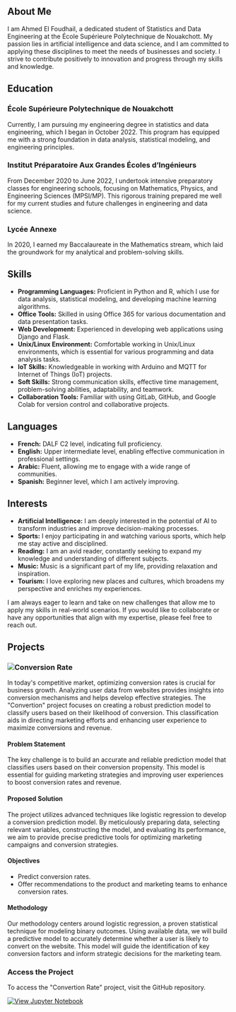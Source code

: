 

## About Me

I am Ahmed El Foudhail, a dedicated student of Statistics and Data Engineering at the École Supérieure Polytechnique de Nouakchott. My passion lies in artificial intelligence and data science, and I am committed to applying these disciplines to meet the needs of businesses and society. I strive to contribute positively to innovation and progress through my skills and knowledge.

## Education

### École Supérieure Polytechnique de Nouakchott
Currently, I am pursuing my engineering degree in statistics and data engineering, which I began in October 2022. This program has equipped me with a strong foundation in data analysis, statistical modeling, and engineering principles.

### Institut Préparatoire Aux Grandes Écoles d’Ingénieurs
From December 2020 to June 2022, I undertook intensive preparatory classes for engineering schools, focusing on Mathematics, Physics, and Engineering Sciences (MPSI/MP). This rigorous training prepared me well for my current studies and future challenges in engineering and data science.

### Lycée Annexe
In 2020, I earned my Baccalaureate in the Mathematics stream, which laid the groundwork for my analytical and problem-solving skills.

## Skills

- **Programming Languages:** Proficient in Python and R, which I use for data analysis, statistical modeling, and developing machine learning algorithms.
- **Office Tools:** Skilled in using Office 365 for various documentation and data presentation tasks.
- **Web Development:** Experienced in developing web applications using Django and Flask.
- **Unix/Linux Environment:** Comfortable working in Unix/Linux environments, which is essential for various programming and data analysis tasks.
- **IoT Skills:** Knowledgeable in working with Arduino and MQTT for Internet of Things (IoT) projects.
- **Soft Skills:** Strong communication skills, effective time management, problem-solving abilities, adaptability, and teamwork.
- **Collaboration Tools:** Familiar with using GitLab, GitHub, and Google Colab for version control and collaborative projects.

## Languages

- **French:** DALF C2 level, indicating full proficiency.
- **English:** Upper intermediate level, enabling effective communication in professional settings.
- **Arabic:** Fluent, allowing me to engage with a wide range of communities.
- **Spanish:** Beginner level, which I am actively improving.

## Interests

- **Artificial Intelligence:** I am deeply interested in the potential of AI to transform industries and improve decision-making processes.
- **Sports:** I enjoy participating in and watching various sports, which help me stay active and disciplined.
- **Reading:** I am an avid reader, constantly seeking to expand my knowledge and understanding of different subjects.
- **Music:** Music is a significant part of my life, providing relaxation and inspiration.
- **Tourism:** I love exploring new places and cultures, which broadens my perspective and enriches my experiences.

I am always eager to learn and take on new challenges that allow me to apply my skills in real-world scenarios. If you would like to collaborate or have any opportunities that align with my expertise, please feel free to reach out.


## Projects

### ![Conversion Rate]([https://github.com/AhmedFoudhail/MyPortfolio/Images/conversion_rate.png](https://github.com/AhmedFoudhail/MyPortfolio/blob/00f80cb79b9723817ca65e3907fb2deb5b8d78ea/Images/convertion%20rate.png))


In today's competitive market, optimizing conversion rates is crucial for business growth. Analyzing user data from websites provides insights into conversion mechanisms and helps develop effective strategies. The "Convertion" project focuses on creating a robust prediction model to classify users based on their likelihood of conversion. This classification aids in directing marketing efforts and enhancing user experience to maximize conversions and revenue.

#### Problem Statement
The key challenge is to build an accurate and reliable prediction model that classifies users based on their conversion propensity. This model is essential for guiding marketing strategies and improving user experiences to boost conversion rates and revenue.

#### Proposed Solution
The project utilizes advanced techniques like logistic regression to develop a conversion prediction model. By meticulously preparing data, selecting relevant variables, constructing the model, and evaluating its performance, we aim to provide precise predictive tools for optimizing marketing campaigns and conversion strategies.

#### Objectives
- Predict conversion rates.
- Offer recommendations to the product and marketing teams to enhance conversion rates.

#### Methodology
Our methodology centers around logistic regression, a proven statistical technique for modeling binary outcomes. Using available data, we will build a predictive model to accurately determine whether a user is likely to convert on the website. This model will guide the identification of key conversion factors and inform strategic decisions for the marketing team.

### Access the Project 


To access the "Convertion Rate" project, visit the GitHub repository.

[![View Jupyter Notebook](https://img.shields.io/badge/View-Jupyter%20Notebook-orange?style=for-the-badge&logo=jupyter)](https://github.com/AhmedFoudhail/Convertion_Rate/blob/847d505767295db2866316b79cbe6590d78659f4/Conversion_Rate.ipynb)
